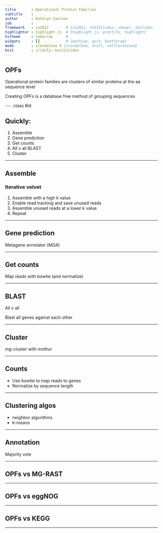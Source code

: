 ```yaml
---
title       : Operational Protein Families
subtitle    :
author      : Kathryn Iverson
job         :
framework   : io2012        # {io2012, html5slides, shower, dzslides, ...}
highlighter : highlight.js  # {highlight.js, prettify, highlight}
hitheme     : tomorrow      #
widgets     : []            # {mathjax, quiz, bootstrap}
mode        : standalone # {standalone, draft, selfcontained}
knit        : slidify::knit2slides
---
```



## OPFs

Operational protein families are clusters of similar proteins at the aa sequence level

Creating OPFs is a database free method of grouping sequences

--- .class #id

## Quickly:

1. Assemble
1. Gene prediction
1. Get counts
1. All v all BLAST
1. Cluster

---

## Assemble

### Iterative velvet

1. Assemble with a high k value
1. Enable read tracking and save unused reads
1. Assemble unused reads at a lower k value
1. Repeat

---

## Gene prediction

Metagene annotator (MGA)

---

## Get counts

Map reads with bowtie (and normalize)

---

## BLAST

All v all

Blast all genes against each other

---

## Cluster

mg-cluster with mothur

---

## Counts

* Use bowtie to map reads to genes
* Normalize by sequence length

---

## Clustering algos

* neighbor algorithms
* k-means

---

## Annotation

Majority vote

---

## OPFs vs MG-RAST


---

## OPFs vs eggNOG


---

## OPFs vs KEGG


---

